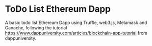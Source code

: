 # ToDo List Ethereum Dapp

A basic todo list Ethereum Dapp using Truffle, web3.js, Metamask and Ganache, following the tutorial https://www.dappuniversity.com/articles/blockchain-app-tutorial from dappuniversity.